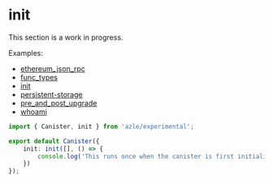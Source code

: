 # init

This section is a work in progress.

Examples:

- [ethereum_json_rpc](https://github.com/demergent-labs/azle/tree/main/examples/ethereum_json_rpc)
- [func_types](https://github.com/demergent-labs/azle/tree/main/examples/func_types)
- [init](https://github.com/demergent-labs/azle/tree/main/examples/init)
- [persistent-storage](https://github.com/demergent-labs/azle/tree/main/examples/motoko_examples/persistent-storage)
- [pre_and_post_upgrade](https://github.com/demergent-labs/azle/tree/main/examples/pre_and_post_upgrade)
- [whoami](https://github.com/demergent-labs/azle/tree/main/examples/motoko_examples/whoami)

```typescript
import { Canister, init } from 'azle/experimental';

export default Canister({
    init: init([], () => {
        console.log('This runs once when the canister is first initialized');
    })
});
```
